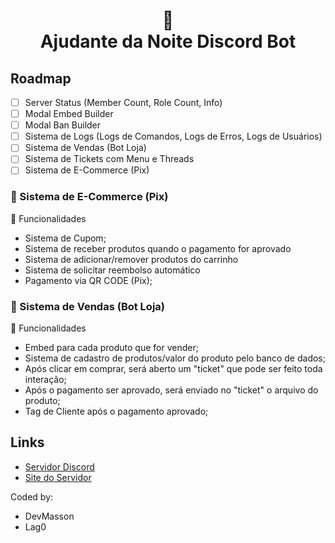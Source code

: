 <h1 align="center">
📄<br>Ajudante da Noite Discord Bot
</h1>

Roadmap
------
- [ ] Server Status (Member Count, Role Count, Info)
- [ ] Modal Embed Builder
- [ ] Modal Ban Builder
- [ ] Sistema de Logs (Logs de Comandos, Logs de Erros, Logs de Usuários)
- [ ] Sistema de Vendas (Bot Loja)
- [ ] Sistema de Tickets com Menu e Threads
- [ ] Sistema de E-Commerce (Pix)
### 🏪 Sistema de E-Commerce (Pix)
📁 Funcionalidades
* Sistema de Cupom;
* Sistema de receber produtos quando o pagamento for aprovado
* Sistema de adicionar/remover produtos do carrinho
* Sistema de solicitar reembolso automático
* Pagamento via QR CODE (Pix);
### 🛒 Sistema de Vendas (Bot Loja) 
📁 Funcionalidades
* Embed para cada produto que for vender;
* Sistema de cadastro de produtos/valor do produto pelo banco de dados;
* Após clicar em comprar, será aberto um "ticket" que pode ser feito toda interação;
* Após o pagamento ser aprovado, será enviado no "ticket" o arquivo do produto;
* Tag de Cliente após o pagamento aprovado;

Links
------

- [Servidor Discord](https://discord.gg/mestredanoite)
- [Site do Servidor](https://v-rising.vercel.app)

Coded by:
- DevMasson
- Lag0
